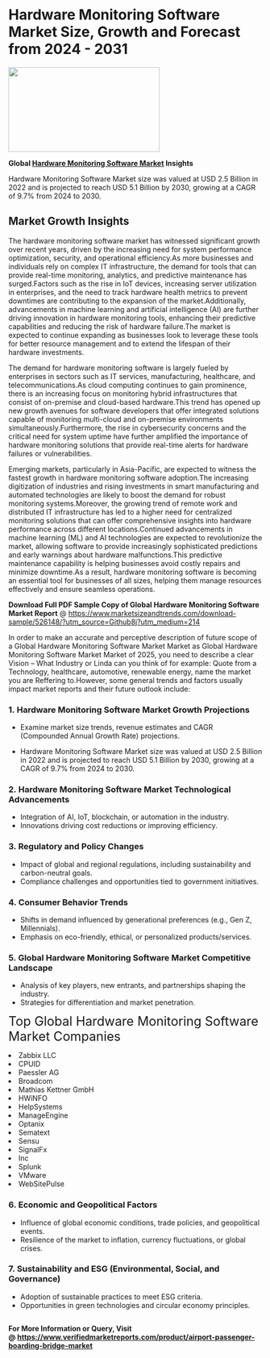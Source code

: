 <H1>Hardware Monitoring Software Market Size, Growth and Forecast from 2024 - 2031</H1><img class="aligncenter size-medium wp-image-584254" src="https://thirdeyenews.in/wp-content/uploads/2024/09/Global-Market-Research-300x168.jpeg" alt="" width="300" height="168" /><p><strong>Global&nbsp;<a href="https://www.marketsizeandtrends.com/download-sample/526148/?utm_source=Github8j?utm_medium=214">Hardware Monitoring Software Market</a> Insights</strong></p><p>Hardware Monitoring Software Market size was valued at USD 2.5 Billion in 2022 and is projected to reach USD 5.1 Billion by 2030, growing at a CAGR of 9.7% from 2024 to 2030.</p><p><h2>Market Growth Insights</h2> <p>The hardware monitoring software market has witnessed significant growth over recent years, driven by the increasing need for system performance optimization, security, and operational efficiency.As more businesses and individuals rely on complex IT infrastructure, the demand for tools that can provide real-time monitoring, analytics, and predictive maintenance has surged.Factors such as the rise in IoT devices, increasing server utilization in enterprises, and the need to track hardware health metrics to prevent downtimes are contributing to the expansion of the market.Additionally, advancements in machine learning and artificial intelligence (AI) are further driving innovation in hardware monitoring tools, enhancing their predictive capabilities and reducing the risk of hardware failure.The market is expected to continue expanding as businesses look to leverage these tools for better resource management and to extend the lifespan of their hardware investments.</p> <p>The demand for hardware monitoring software is largely fueled by enterprises in sectors such as IT services, manufacturing, healthcare, and telecommunications.As cloud computing continues to gain prominence, there is an increasing focus on monitoring hybrid infrastructures that consist of on-premise and cloud-based hardware.This trend has opened up new growth avenues for software developers that offer integrated solutions capable of monitoring multi-cloud and on-premise environments simultaneously.Furthermore, the rise in cybersecurity concerns and the critical need for system uptime have further amplified the importance of hardware monitoring solutions that provide real-time alerts for hardware failures or vulnerabilities.</p> <p>Emerging markets, particularly in Asia-Pacific, are expected to witness the fastest growth in hardware monitoring software adoption.The increasing digitization of industries and rising investments in smart manufacturing and automated technologies are likely to boost the demand for robust monitoring systems.Moreover, the growing trend of remote work and distributed IT infrastructure has led to a higher need for centralized monitoring solutions that can offer comprehensive insights into hardware performance across different locations.Continued advancements in machine learning (ML) and AI technologies are expected to revolutionize the market, allowing software to provide increasingly sophisticated predictions and early warnings about hardware malfunctions.This predictive maintenance capability is helping businesses avoid costly repairs and minimize downtime.As a result, hardware monitoring software is becoming an essential tool for businesses of all sizes, helping them manage resources effectively and ensure seamless operations.</p> <p><span class=""><strong>Download Full PDF Sample Copy of Global Hardware Monitoring Software Market Report</strong> @ <a href="https://www.marketsizeandtrends.com/download-sample/526148/?utm_source=Github8j?utm_medium=214" target="_blank">https://www.marketsizeandtrends.com/download-sample/526148/?utm_source=Github8j?utm_medium=214</a></span></p><p>In order to make an accurate and perceptive description of future scope of a Global&nbsp;Hardware Monitoring Software Market Market as Global&nbsp;Hardware Monitoring Software Market Market of 2025, you need to describe a clear Vision &ndash; What Industry or Linda can you think of for example: Quote from a Technology, healthcare, automotive, renewable energy, name the market you are Reffering to.However, some general trends and factors usually impact market reports and their future outlook include:</p><h3>1.&nbsp;<strong>Hardware Monitoring Software Market Growth Projections</strong></h3><ul><li>Examine market size trends, revenue estimates and CAGR (Compounded Annual Growth Rate) projections.</li><li><p>Hardware Monitoring Software Market size was valued at USD 2.5 Billion in 2022 and is projected to reach USD 5.1 Billion by 2030, growing at a CAGR of 9.7% from 2024 to 2030.</p></li></ul><h3>2.&nbsp;<strong>Hardware Monitoring Software Market Technological Advancements</strong></h3><ul><li>Integration of AI, IoT, blockchain, or automation in the industry.</li><li>Innovations driving cost reductions or improving efficiency.</li></ul><h3>3.&nbsp;<strong>Regulatory and Policy Changes</strong></h3><ul><li>Impact of global and regional regulations, including sustainability and carbon-neutral goals.</li><li>Compliance challenges and opportunities tied to government initiatives.</li></ul><h3>4.&nbsp;<strong>Consumer Behavior Trends</strong></h3><ul><li>Shifts in demand influenced by generational preferences (e.g., Gen Z, Millennials).</li><li>Emphasis on eco-friendly, ethical, or personalized products/services.</li></ul><h3>5.&nbsp;<strong>Global Hardware Monitoring Software Market Competitive Landscape</strong></h3><ul><li>Analysis of key players, new entrants, and partnerships shaping the industry.</li><li>Strategies for differentiation and market penetration.</li></ul><p data-pm-slice="1 1 []"><span style="color: inherit; font-family: inherit; font-size: 25px;">Top Global Hardware Monitoring Software Market Companies</span></p><div class="" data-test-id=""><p><li>Zabbix LLC</li><li> CPUID</li><li> Paessler AG</li><li> Broadcom</li><li> Mathias Kettner GmbH</li><li> HWiNFO</li><li> HelpSystems</li><li> ManageEngine</li><li> Optanix</li><li> Sematext</li><li> Sensu</li><li> SignalFx</li><li> Inc</li><li> Splunk</li><li> VMware</li><li> WebSitePulse</li></p></div><h3>6.&nbsp;<strong>Economic and Geopolitical Factors</strong></h3><ul><li>Influence of global economic conditions, trade policies, and geopolitical events.</li><li>Resilience of the market to inflation, currency fluctuations, or global crises.</li></ul><h3>7.&nbsp;<strong>Sustainability and ESG (Environmental, Social, and Governance)</strong></h3><ul><li>Adoption of sustainable practices to meet ESG criteria.</li><li>Opportunities in green technologies and circular economy principles.</li></ul><h2><strong style="font-size: 14px;">For More Information or Query, Visit @&nbsp;</strong><a style="background-color: #ffffff; font-size: 14px;" href="https://www.marketsizeandtrends.com/report/hardware-monitoring-software-market/" target="_blank">https://www.verifiedmarketreports.com/product/airport-passenger-boarding-bridge-market</a></h2>
